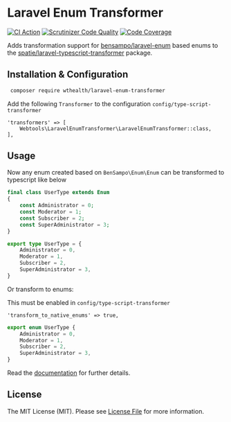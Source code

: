 Laravel Enum Transformer
================================

[![CI Action](https://github.com/wt-health/laravel-enum-transformer/workflows/CI/badge.svg)](https://github.com/wt-health/laravel-enum-transformer/actions?query=workflow%3ACI)
[![Scrutinizer Code Quality](https://scrutinizer-ci.com/g/wt-health/laravel-enum-transformer/badges/quality-score.png?b=master&s=05927bab19f5d8f124e2860c16c9e9e129bfe6df)](https://scrutinizer-ci.com/g/wt-health/laravel-enum-transformer/?branch=master)
[![Code Coverage](https://scrutinizer-ci.com/g/wt-health/laravel-enum-transformer/badges/coverage.png?b=master&s=bd88b309a345a8ad847c597e8c72c1916207e713)](https://scrutinizer-ci.com/g/wt-health/laravel-enum-transformer/?branch=master)

Adds transformation support for  [bensampo/laravel-enum](https://github.com/BenSampo/laravel-enum) based enums to the 
[spatie/laravel-typescript-transformer](https://github.com/spatie/laravel-typescript-transformer) package.

Installation & Configuration
--------------

```bash
 composer require wthealth/laravel-enum-transformer
```

Add the following `Transformer` to the configuration `config/type-script-transformer`

```
'transformers' => [
    Webtools\LaravelEnumTransformer\LaravelEnumTransformer::class,
],
```


Usage
------

Now any enum created based on `BenSampo\Enum\Enum` can be transformed to typescript like below

```php
final class UserType extends Enum
{
    const Administrator = 0;
    const Moderator = 1;
    const Subscriber = 2;
    const SuperAdministrator = 3;
}
```

```typescript type
export type UserType = {
    Administrator = 0,
    Moderator = 1,
    Subscriber = 2,
    SuperAdministrator = 3,
}
```

Or transform to enums: 

This must be enabled in `config/type-script-transformer`

`'transform_to_native_enums' => true,`

```typescript enum
export enum UserType {
    Administrator = 0,
    Moderator = 1,
    Subscriber = 2,
    SuperAdministrator = 3,
}
```

Read the [documentation](https://spatie.be/docs/typescript-transformer/v1/introduction) for further details.

License
-------
The MIT License (MIT). Please see [License File](LICENSE.md) for more information.